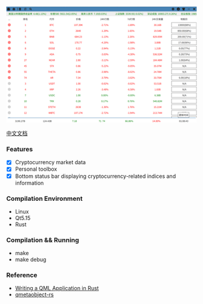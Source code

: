 ![cryptoinfo.png](./screenshot/cryptoinfo.png)

[中文文档](./README.zh-CN.md)

### Features
- [x] Cryptocurrency market data
- [x] Personal toolbox
- [x] Bottom status bar displaying cryptocurrency-related indices and information

### Compilation Environment
- Linux
- Qt5.15
- Rust

### Compilation && Running
- make
- make debug

### Reference
- [Writing a QML Application in Rust](https://dev.to/ayush1325/writing-a-qml-application-in-rust-part-1-3pgi)
- [qmetaobject-rs](https://github.com/woboq/qmetaobject-rs)
